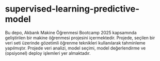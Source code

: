 # supervised-learning-predictive-model
Bu depo, Akbank Makine Öğrenmesi Bootcamp 2025 kapsamında geliştirilen bir makine öğrenmesi projesini içermektedir. Projede, seçilen bir veri seti üzerinde gözetimli öğrenme teknikleri kullanılarak tahminleme yapılmıştır. Projede veri analizi, model seçimi, model değerlendirme ve (opsiyonel) deploy işlemleri yer almaktadır.
